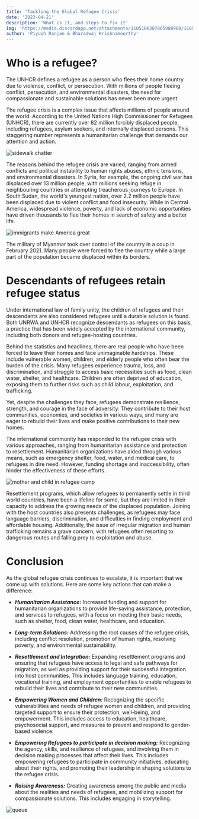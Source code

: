 ```yaml
---
title: 'Tackling the Global Refugee Crisis'
date: '2023-04-21'
description: 'What is it, and steps to fix it'
img: 'https://media.discordapp.net/attachments/1105106387865980968/1105511745738518650/Screenshot_2023-05-09_at_8.28.51_PM.png'
author: 'Piyush Ranjan & Bharadwaj Krishnamoorthy'
---
```


# Who is a refugee?

The UNHCR defines a refugee as a person who flees their home country due to violence, conflict, or persecution. With millions of people fleeing conflict, persecution, and environmental disasters, the need for compassionate and sustainable solutions has never been more urgent.

The refugee crisis is a complex issue that affects millions of people around the world. According to the United Nations High Commissioner for Refugees (UNHCR), there are currently over 82 million forcibly displaced people, including refugees, asylum seekers, and internally displaced persons. This staggering number represents a humanitarian challenge that demands our attention and action.

![sidewalk chatter](https://media.discordapp.net/attachments/1105106387865980968/1105510079639330897/Screenshot_2023-05-09_at_8.28.06_PM.png)

The reasons behind the refugee crisis are varied, ranging from armed conflicts and political instability to human rights abuses, ethnic tensions, and environmental disasters. In Syria, for example, the ongoing civil war has displaced over 13 million people, with millions seeking refuge in neighbouring countries or attempting treacherous journeys to Europe. In South Sudan, the world's youngest nation, over 2.2 million people have been displaced due to violent conflict and food insecurity. While in Central America, widespread violence, poverty, and lack of economic opportunities have driven thousands to flee their homes in search of safety and a better life.

![immigrants make America great](https://media.discordapp.net/attachments/1105106387865980968/1105511009780768768/Screenshot_2023-05-09_at_8.28.30_PM.png)

The military of Myanmar took over control of the country in a coup in February 2021. Many people were forced to flee the country while a large part of the population became displaced within its borders.

# Descendants of refugees retain refugee status

Under international law of family unity, the children of refugees and their descendants are also considered refugees until a durable solution is found. Both UNRWA and UNHCR recognize descendants as refugees on this basis, a practice that has been widely accepted by the international community, including both donors and refugee-hosting countries.

Behind the statistics and headlines, there are real people who have been forced to leave their homes and face unimaginable hardships. These include vulnerable women, children, and elderly people who often bear the burden of the crisis. Many refugees experience trauma, loss, and discrimination, and struggle to access basic necessities such as food, clean water, shelter, and healthcare. Children are often deprived of education, exposing them to further risks such as child labour, exploitation, and trafficking.

Yet, despite the challenges they face, refugees demonstrate resilience, strength, and courage in the face of adversity. They contribute to their host communities, economies, and societies in various ways, and many are eager to rebuild their lives and make positive contributions to their new homes.

The international community has responded to the refugee crisis with various approaches, ranging from humanitarian assistance and protection to resettlement. Humanitarian organizations have aided through various means, such as emergency shelter, food, water, and medical care, to refugees in dire need. However, funding shortage and inaccessibility, often hinder the effectiveness of these efforts.

![mother and child in refugee camp](https://media.discordapp.net/attachments/1105106387865980968/1105511745738518650/Screenshot_2023-05-09_at_8.28.51_PM.png)

Resettlement programs, which allow refugees to permanently settle in third world countries, have been a lifeline for some, but they are limited in their capacity to address the growing needs of the displaced population. Joining with the host countries also presents challenges, as refugees may face language barriers, discrimination, and difficulties in finding employment and affordable housing. Additionally, the issue of irregular migration and human trafficking remains a grave concern, with refugees often resorting to dangerous routes and falling prey to exploitation and abuse.

# Conclusion

As the global refugee crisis continues to escalate, it is important that we come up with solutions. Here are some key actions that can make a difference:

- **_Humanitarian Assistance:_** Increased funding and support for humanitarian organizations to provide life-saving assistance, protection, and services to refugees, with a focus on meeting their basic needs, such as shelter, food, clean water, healthcare, and education.

- **_Long-term Solutions:_** Addressing the root causes of the refugee crisis, including conflict resolution, promotion of human rights, resolving poverty, and environmental sustainability.

- **_Resettlement and Integration:_** Expanding resettlement programs and ensuring that refugees have access to legal and safe pathways for migration, as well as providing support for their successful integration into host communities. This includes language training, education, vocational training, and employment opportunities to enable refugees to rebuild their lives and contribute to their new communities.

- **_Empowering Women and Children:_** Recognizing the specific vulnerabilities and needs of refugee women and children, and providing targeted support to ensure their protection, well-being, and empowerment. This includes access to education, healthcare, psychosocial support, and measures to prevent and respond to gender-based violence.

- **_Empowering Refugees to participate in decision making:_** Recognizing the agency, skills, and resilience of refugees, and involving them in decision making processes that affect their lives. This includes empowering refugees to participate in community initiatives, educating about their rights, and promoting their leadership in shaping solutions to the refugee crisis.

- **_Raising Awareness:_** Creating awareness among the public and media about the realities and needs of refugees, and mobilizing support for compassionate solutions. This includes engaging in storytelling.

![queue](https://media.discordapp.net/attachments/1105106387865980968/1105513928156512346/Screenshot_2023-05-09_at_8.46.48_PM.png)
